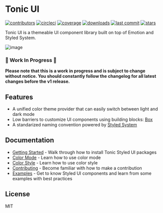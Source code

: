 # Tonic UI

[![contributors](https://img.shields.io/github/contributors/trendmicro-frontend/tonic-ui)](https://img.shields.io/github/contributors/trendmicro-frontend/tonic-ui)
[![circleci](https://circleci.com/gh/trendmicro-frontend/tonic-ui.svg?style=svg)](https://circleci.com/gh/trendmicro-frontend/tonic-ui)
[![coverage](https://coveralls.io/repos/github/trendmicro-frontend/tonic-ui/badge.svg)](https://coveralls.io/repos/github/trendmicro-frontend/tonic-ui/badge.svg)
[![downloads](https://img.shields.io/npm/dm/@trendmicro/react-styled-ui.svg?style=flat)](https://img.shields.io/npm/dm/@trendmicro/react-styled-ui.svg?style=flat)
[![last commit](https://badgen.net/github/last-commit/trendmicro-frontend/tonic-ui)](https://badgen.net/github/last-commit/trendmicro-frontend/tonic-ui)
[![stars](https://badgen.net/github/stars/trendmicro-frontend/tonic-ui)](https://badgen.net/github/stars/trendmicro-frontend/tonic-ui)

Tonic UI is a themeable UI component library built on top of Emotion and Styled System.

![image](https://user-images.githubusercontent.com/447801/82400545-254a1d80-9a8a-11ea-8ced-d5c22beedc99.png)

### 🚧 Work In Progress 🚧

**Please note that this is a work in progress and is subject to change without notice. You should constantly follow the changelog for all latest changes before the v1 release.**

## Features

* A unified color theme provider that can easily switch between light and dark mode
* Low barriers to customize UI components using building blocks: [Box](https://trendmicro-frontend.github.io/tonic-ui/box)
* A standarized naming convention powered by [Styled System](https://styled-system.com/)

## Documentation

* [Getting Started](https://trendmicro-frontend.github.io/tonic-ui/getting-started) - Walk through how to install Tonic Styled UI packages
* [Color Mode](https://trendmicro-frontend.github.io/tonic-ui/color-mode) - Learn how to use color mode
* [Color Style](https://trendmicro-frontend.github.io/tonic-ui/color-style) - Learn how to use color style
* [Contributing](https://trendmicro-frontend.github.io/tonic-ui/contributing) - Become familiar with how to make a contribution
* [Examples](https://trendmicro-frontend.github.io/tonic-ui/) - Get to know Styled UI components and learn from some examples with best practices

## License

MIT


